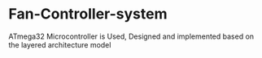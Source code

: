 # Fan-Controller-system
ATmega32 Microcontroller is Used, Designed and implemented based on the layered architecture model 
